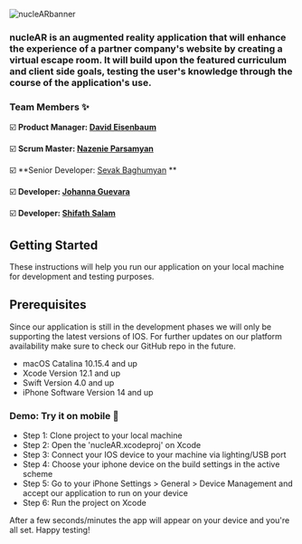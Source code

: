 ![nucleARbanner](https://user-images.githubusercontent.com/26126449/96663189-0d124f00-1305-11eb-9ab6-683cfe5adeac.png)

### nucleAR is an augmented reality application that will enhance the experience of a partner company's website by creating a virtual escape room. It will build upon the featured curriculum and client side goals, testing the user's knowledge through the course of the application's use.
### Team Members :sparkles:

:ballot_box_with_check: **Product Manager: [David Eisenbaum](https://github.com/FeTree)**

:ballot_box_with_check: **Scrum Master: [Nazenie Parsamyan](https://github.com/Nazenie-Parsamyan)**

:ballot_box_with_check: **Senior Developer: [Sevak Baghumyan](https://github.com/sevak380) **

:ballot_box_with_check: **Developer: [Johanna Guevara](https://github.com/jguev)**

:ballot_box_with_check: **Developer: [Shifath Salam](https://github.com/sheef-code)**

## Getting Started
These instructions will help you run our application on your local machine for development and testing purposes.

## Prerequisites
Since our application is still in the development phases we will only be supporting the latest versions of IOS. For further updates on our platform availability make sure to check our GitHub repo in the future.

* macOS Catalina 10.15.4 and up
* Xcode Version 12.1 and up
* Swift Version 4.0 and up
* iPhone Software Version 14 and up

### Demo: Try it on mobile :iphone:

* Step 1: Clone project to your local machine
* Step 2: Open the 'nucleAR.xcodeproj' on Xcode
* Step 3: Connect your IOS device to your machine via lighting/USB port
* Step 4: Choose your iphone device on the build settings in the active scheme
* Step 5: Go to your iPhone Settings > General > Device Management and accept our application to run on your device
* Step 6: Run the project on Xcode

After a few seconds/minutes the app will appear on your device and you're all set. Happy testing!
